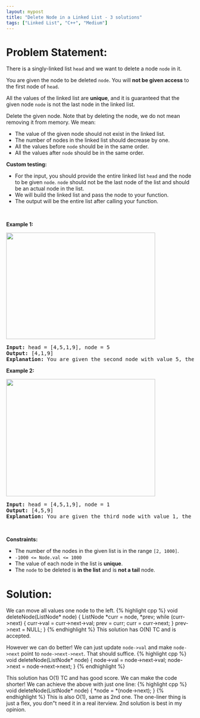 ```yaml
---
layout: mypost
title: "Delete Node in a Linked List - 3 solutions"
tags: ["Linked List", "C++", "Medium"]
---
```

# Problem Statement:
<p>There is a singly-linked list <code>head</code> and we want to delete a node <code>node</code> in it.</p>

<p>You are given the node to be deleted <code>node</code>. You will <strong>not be given access</strong> to the first node of <code>head</code>.</p>

<p>All the values of the linked list are <strong>unique</strong>, and it is guaranteed that the given node <code>node</code> is not the last node in the linked list.</p>

<p>Delete the given node. Note that by deleting the node, we do not mean removing it from memory. We mean:</p>

<ul>
	<li>The value of the given node should not exist in the linked list.</li>
	<li>The number of nodes in the linked list should decrease by one.</li>
	<li>All the values before <code>node</code> should be in the same order.</li>
	<li>All the values after <code>node</code> should be in the same order.</li>
</ul>

<p><strong>Custom testing:</strong></p>

<ul>
	<li>For the input, you should provide the entire linked list <code>head</code> and the node to be given <code>node</code>. <code>node</code> should not be the last node of the list and should be an actual node in the list.</li>
	<li>We will build the linked list and pass the node to your function.</li>
	<li>The output will be the entire list after calling your function.</li>
</ul>

<p>&nbsp;</p>
<p><strong class="example">Example 1:</strong></p>
<img alt="" src="https://assets.leetcode.com/uploads/2020/09/01/node1.jpg" style="width: 400px; height: 286px;" />
<pre>
<strong>Input:</strong> head = [4,5,1,9], node = 5
<strong>Output:</strong> [4,1,9]
<strong>Explanation: </strong>You are given the second node with value 5, the linked list should become 4 -&gt; 1 -&gt; 9 after calling your function.
</pre>

<p><strong class="example">Example 2:</strong></p>
<img alt="" src="https://assets.leetcode.com/uploads/2020/09/01/node2.jpg" style="width: 400px; height: 315px;" />
<pre>
<strong>Input:</strong> head = [4,5,1,9], node = 1
<strong>Output:</strong> [4,5,9]
<strong>Explanation: </strong>You are given the third node with value 1, the linked list should become 4 -&gt; 5 -&gt; 9 after calling your function.
</pre>

<p>&nbsp;</p>
<p><strong>Constraints:</strong></p>

<ul>
	<li>The number of the nodes in the given list is in the range <code>[2, 1000]</code>.</li>
	<li><code>-1000 &lt;= Node.val &lt;= 1000</code></li>
	<li>The value of each node in the list is <strong>unique</strong>.</li>
	<li>The <code>node</code> to be deleted is <strong>in the list</strong> and is <strong>not a tail</strong> node.</li>
</ul>

# Solution:
We can move all values one node to the left.
 {% highlight cpp %} 
    void deleteNode(ListNode* node) 
    {
        ListNode *curr = node, *prev;
        while (curr->next)
        {
            curr->val = curr->next->val;
            prev = curr;
            curr = curr->next;
        }
        prev->next = NULL;
    }
 {% endhighlight %}
This solution has O(N) TC and is accepted.

However we can do better! We can just update `node->val` and make `node->next` point to `node->next->next`. That should suffice.
 {% highlight cpp %} 
    void deleteNode(ListNode* node) 
    {
        node->val = node->next->val;
        node->next = node->next->next;
    }
 {% endhighlight %}

This solution has O(1) TC and has good score.
We can make the code shorter! We can achieve the above with just one line:
 {% highlight cpp %} 
    void deleteNode(ListNode* node) 
    {
        *node = *(node->next);
    }
 {% endhighlight %}
This is also O(1), same as 2nd one. The one-liner thing is just a flex, you don"t need it in a real iterview. 2nd solution is best in my opinion.